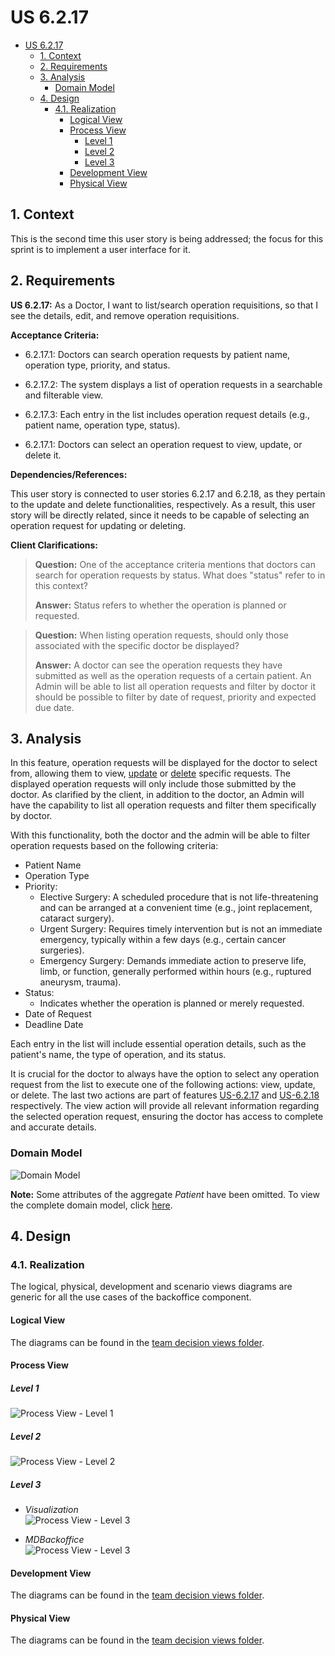 # US 6.2.17

<!-- TOC -->
- [US 6.2.17](#us-6217)
  - [1. Context](#1-context)
  - [2. Requirements](#2-requirements)
  - [3. Analysis](#3-analysis)
    - [Domain Model](#domain-model)
  - [4. Design](#4-design)
    - [4.1. Realization](#41-realization)
      - [Logical View](#logical-view)
      - [Process View](#process-view)
        - [Level 1](#level-1)
        - [Level 2](#level-2)
        - [Level 3](#level-3)
      - [Development View](#development-view)
      - [Physical View](#physical-view)
<!-- TOC -->

## 1. Context

This is the second time this user story is being addressed; the focus for this sprint is to implement a user interface for it.

## 2. Requirements

**US 6.2.17:** As a Doctor, I want to list/search operation requisitions, so that I see the details, edit, and remove operation requisitions.

**Acceptance Criteria:**

- 6.2.17.1: Doctors can search operation requests by patient name, operation type, priority, and status.

- 6.2.17.2: The system displays a list of operation requests in a searchable and filterable view.

- 6.2.17.3: Each entry in the list includes operation request details (e.g., patient name, operation type,
status).

- 6.2.17.1: Doctors can select an operation request to view, update, or delete it.

**Dependencies/References:**

This user story is connected to user stories 6.2.17 and 6.2.18, as they pertain to the update and delete functionalities, respectively. As a result, this user story will be directly related, since it needs to be capable of selecting an operation request for updating or deleting.

**Client Clarifications:**

> **Question:** One of the acceptance criteria mentions that doctors can search for operation requests by status. What does "status" refer to in this context?
>
> **Answer:** Status refers to whether the operation is planned or requested.

> **Question:** When listing operation requests, should only those associated with the specific doctor be displayed?
>
> **Answer:** A doctor can see the operation requests they have submitted as well as the operation requests of a certain patient. An Admin will be able to list all operation requests and filter by doctor it should be possible to filter by date of request, priority and expected due date.

## 3. Analysis

In this feature, operation requests will be displayed for the doctor to select from, allowing them to view, [update](../us-6.2.17/readme.md) or [delete](../us-6.2.18/readme.md) specific requests.  The displayed operation requests will only include those submitted by the doctor.
As clarified by the client, in addition to the doctor, an Admin will have the capability to list all operation requests and filter them specifically by doctor.

With this functionality, both the doctor and the admin will be able to filter operation requests based on the following criteria:

- Patient Name
- Operation Type
- Priority:
  - Elective Surgery: A scheduled procedure that is not life-threatening and can be arranged at a convenient time (e.g., joint replacement, cataract surgery).
  - Urgent Surgery: Requires timely intervention but is not an immediate emergency, typically within a few days (e.g., certain cancer surgeries).
  - Emergency Surgery: Demands immediate action to preserve life, limb, or function, generally performed within hours (e.g., ruptured aneurysm, trauma).
- Status:
  - Indicates whether the operation is planned or merely requested.
- Date of Request
- Deadline Date

Each entry in the list will include essential operation details, such as the patient's name, the type of operation, and its status.

It is crucial for the doctor to always have the option to select any operation request from the list to execute one of the following actions: view, update, or delete. The last two actions are part of features [US-6.2.17](../us-6.2.17/readme.md) and [US-6.2.18](../us-6.2.18/readme.md) respectively. The view action will provide all relevant information regarding the selected operation request, ensuring the doctor has access to complete and accurate details.

### Domain Model

![Domain Model](diagrams/domain-model.svg)

**Note:** Some attributes of the aggregate _Patient_ have been omitted. To view the complete domain model, click [here](../team-decisions/domain-model.svg).

## 4. Design

### 4.1. Realization

The logical, physical, development and scenario views diagrams are generic for all the use cases of the backoffice component.

#### Logical View

The diagrams can be found in the [team decision views folder](../../team-decisions/views/general-views.md#1-logical-view).

#### Process View

##### Level 1

![Process View - Level 1](diagrams/level-1-process-view.svg)

##### Level 2

![Process View - Level 2](diagrams/level-2-process-view.svg)

##### Level 3

- _Visualization_<br>
![Process View - Level 3](diagrams/level-3-process-view-visualization.svg)

- _MDBackoffice_<br>
![Process View - Level 3](diagrams/level-3-process-view-mdbackoffice.svg)


#### Development View

The diagrams can be found in the [team decision views folder](../../team-decisions/views/general-views.md#3-development-view).

#### Physical View

The diagrams can be found in the [team decision views folder](../../team-decisions/views/general-views.md#4-physical-view).


